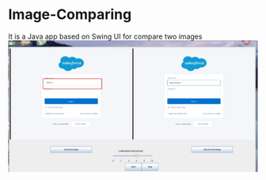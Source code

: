 # Image-Comparing
It is a Java app based on Swing UI for compare two images
<span class="border-wrap"><img src="https://github.com/Panineduard/Image-Comparing/blob/master/img/3.jpg" alt="3.jpg"></span>
